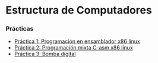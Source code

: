 Estructura de Computadores
==========================

### Prácticas
* [Práctica 1: Programación en ensamblador x86 linux](practica1/documentacion/practica1.pdf)
* [Práctica 2: Programación mixta C-asm x86 linux](practica2)
*	[Práctica 3: Bomba digital](practica3)
